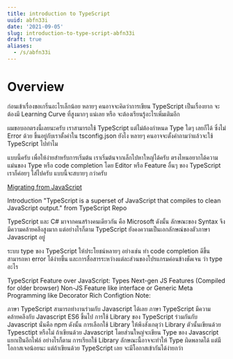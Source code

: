 ```yaml
---
title: introduction to TypeScript
uuid: abfn33i
date: '2021-09-05'
slug: introduction-to-type-script-abfn33i
draft: true
aliases:
  - /s/abfn33i
---
```


# Overview

ก่อนเข้าเรื่องขอเกริ่นอะไรเล็กน้อย หลายๆ คนอาจจะคิดว่าการเขียน TypeScript เป็นเรื่องยาก จะต้องมี Learning Curve ที่สูงมากๆ แน่เลย หรือ จะต้องเรียนรู้อะไรเพิ่มเติมอีก

ผมขอบอกตรงนี้เลยนะครับ เราสามารถใช้ TypeScript แต่ไม่ต้องกำหนด Type ใดๆ เลยก็ได้ ซึ่งไม่ Error ด้วย ขึ้นอยู่กับเราตั้งค่าใน tsconfig.json ยังไง หลายๆ คนอาจจะตั้งคำถามว่าแล้วจะใช้ TypeScript ไปทำไม

แบบนี้ครับ เพื่อให้ง่ายสำหรับการเริ่มต้น เราเริ่มต้นจากเล็กไปหาใหญ่ได้ครับ ตรงไหนอยากได้ความแม่นของ Type หรือ code completion โดย Editor หรือ Feature อื่นๆ ของ TypeScript เราก็ค่อยๆ ใส่ไปครับ แบบนี้จะสบายๆ กว่าครับ

[Migrating from JavaScript](https://www.typescriptlang.org/docs/handbook/migrating-from-javascript.html)

Introduction
"TypeScript is a superset of JavaScript that compiles to clean JavaScript output." from TypeScript Repo

TypeScript และ C# มาจากคนสร้างคนเดียวกัน คือ Microsoft ดังนั้น ลักษณะของ Syntax จึงมีความคล้ายคลึงสูงมาก แต่อย่างไรก็ตาม TypeScript ยังคงความเป็นเอกลักษณ์ของตัวภาษา Javascript อยู่

ระบบ type ของ TypeScript ให้ประโยชน์หลายๆ อย่างเช่น ทำ code completion ดีขึ้น สามารถหา error ได้ง่ายขึ้น และการสื่อสารระหว่างแต่ละส่วนของโปรแกรมค่อนข้างชัดเจน ว่า type อะไร

TypeScript Feature over JavaScript:
Types
Next-gen JS Features (Compiled for older browser)
Non-JS Feature like interface or Generic
Meta Programming like Decorator
Rich Configtion
Note:

ภาษา TypeScript สามารถทำงานร่วมกับ Javascript ได้เลย
ภาษา TypeScript มีความคล้ายคลึงกับ Javascript ES6 ขึ้นไป
การใช้ Library ของ TypeScript ร่วมกันกับ Javascript นั่นคือ npm ดังนั้น การเลือกใช้ Library ให้พึงสังเกตุว่า Library ตัวนั้นเขียนด้วย Typesctipt หรือไม่
ถ้าเขียนด้วย Javascript โดยส่วนใหญ่จะเขียน Type ของ Javascript แยกเป็นอีกไฟล์ อย่างไรก็ตาม การเรียกใช้ Library ลักษณะนี้อาจจะทำให้ Type ผิดพลาดได้ แต่มีโอกาสเจอน้อยนะ
แต่ถ้าเขียนด้วย TypeScript เลย จะมีโอกาสเข้ากันได้ง่ายกว่า

